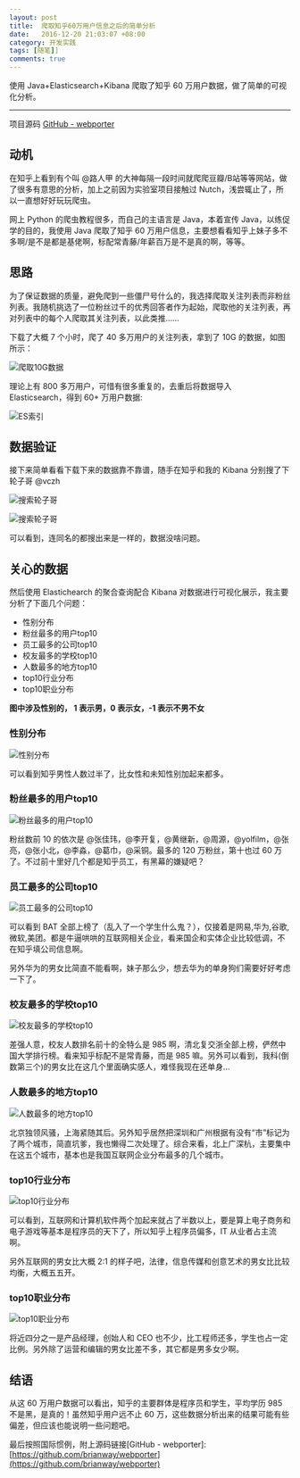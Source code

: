 ```yaml
---
layout: post
title:  爬取知乎60万用户信息之后的简单分析
date:   2016-12-20 21:03:07 +08:00
category: 开发实践
tags: [随笔]]
comments: true
---
```


使用 Java+Elasticsearch+Kibana 爬取了知乎 60 万用户数据，做了简单的可视化分析。

<!-- more -->

---

项目源码 [GitHub - webporter](https://github.com/brianway/webporter)

## 动机

在知乎上看到有个叫 @路人甲 的大神每隔一段时间就爬爬豆瓣/B站等等网站，做了很多有意思的分析，加上之前因为实验室项目接触过 Nutch，浅尝辄止了，所以一直想好好玩玩爬虫。

网上 Python 的爬虫教程很多，而自己的主语言是 Java，本着宣传 Java，以练促学的目的，我使用 Java 爬取了知乎 60 万用户信息，主要想看看知乎上妹子多不多啊/是不是都是基佬啊，标配常青藤/年薪百万是不是真的啊，等等。


## 思路

为了保证数据的质量，避免爬到一些僵尸号什么的，我选择爬取关注列表而非粉丝列表。我随机挑选了一位粉丝过千的优秀回答者作为起始，爬取他的关注列表，再对列表中的每个人爬取其关注列表，以此类推……


下载了大概 7 个小时，爬了 40 多万用户的关注列表，拿到了 10G 的数据，如图所示：

![爬取10G数据](http://blog.qiniu.brianway.site/webporter_%E7%9F%A5%E4%B9%8E-%E4%B8%8B%E8%BD%BD%E7%9A%84%E7%9F%A5%E4%B9%8E%E7%94%A8%E6%88%B7%E6%95%B0%E6%8D%AE%E9%87%8F.png)

理论上有 800 多万用户，可惜有很多重复的，去重后将数据导入 Elasticsearch，得到 60+ 万用户数据:

![ES索引](http://blog.qiniu.brianway.site/webporter_%E7%9F%A5%E4%B9%8E-%E7%94%A8%E6%88%B7%E6%95%B0%E6%8D%AE%E5%9C%A8ES%E7%B4%A2%E5%BC%95%E7%8A%B6%E6%80%81.jpg)

## 数据验证

接下来简单看看下载下来的数据靠不靠谱，随手在知乎和我的 Kibana 分别搜了下轮子哥 @vczh

![搜索轮子哥](http://blog.qiniu.brianway.site/webporter_%E7%9F%A5%E4%B9%8E-%E6%90%9C%E7%B4%A2%E8%BD%AE%E5%AD%90%E5%93%A5.png)

![搜索轮子哥](http://blog.qiniu.brianway.site/webporter_%E7%9F%A5%E4%B9%8E-kibana%E6%90%9C%E7%B4%A2%E8%BD%AE%E5%AD%90%E5%93%A5.png)

可以看到，连同名的都搜出来是一样的，数据没啥问题。

## 关心的数据

然后使用 Elastichearch 的聚合查询配合 Kibana 对数据进行可视化展示，我主要分析了下面几个问题：

- 性别分布
- 粉丝最多的用户top10
- 员工最多的公司top10
- 校友最多的学校top10
- 人数最多的地方top10
- top10行业分布
- top10职业分布

**图中涉及性别的， 1 表示男，0 表示女，-1 表示不男不女**

### 性别分布

![性别分布](http://blog.qiniu.brianway.site/webporter_%E7%9F%A5%E4%B9%8E-%E6%80%A7%E5%88%AB%E5%88%86%E5%B8%83.png)

可以看到知乎男性人数过半了，比女性和未知性别加起来都多。

### 粉丝最多的用户top10

![粉丝最多的用户top10](http://blog.qiniu.brianway.site/webporter_%E7%9F%A5%E4%B9%8E-%E7%B2%89%E4%B8%9D%E6%9C%80%E5%A4%9A%E7%9A%84%E7%94%A8%E6%88%B7top10.png)

粉丝数前 10 的依次是 @张佳玮，@李开复，@黄继新，@周源，@yolfilm，@张亮，@张小北，@李淼，@葛巾，@采铜。最多的 120 万粉丝，第十也过 60 万了。不过前十里好几个都是知乎员工，有黑幕的嫌疑吧？


### 员工最多的公司top10

![员工最多的公司top10](http://blog.qiniu.brianway.site/webporter_%E7%9F%A5%E4%B9%8E-%E5%91%98%E5%B7%A5%E6%9C%80%E5%A4%9A%E7%9A%84%E5%85%AC%E5%8F%B8top10.png)

可以看到 BAT 全部上榜了（乱入了一个学生什么鬼？），仅接着是网易,华为,谷歌,微软,美团。都是牛逼哄哄的互联网相关企业，看来国企和实体企业比较低调，不在知乎填公司信息啊。

另外华为的男女比简直不能看啊，妹子那么少，想去华为的单身狗们需要好好考虑一下了。


### 校友最多的学校top10

![校友最多的学校top10](http://blog.qiniu.brianway.site/webporter_%E7%9F%A5%E4%B9%8E-%E6%A0%A1%E5%8F%8B%E6%9C%80%E5%A4%9A%E7%9A%84%E5%AD%A6%E6%A0%A1top10.png)

差强人意，校友人数排名前十的全特么是 985 啊，清北复交浙全部上榜，俨然中国大学排行榜。看来知乎标配不是常青藤，而是 985 嘛。另外可以看到，我科(倒数第三个)的男女比在这几个里面确实感人，难怪我现在还单身...


### 人数最多的地方top10

![人数最多的地方top10](http://blog.qiniu.brianway.site/webporter_%E7%9F%A5%E4%B9%8E-%E4%BA%BA%E6%95%B0%E6%9C%80%E5%A4%9A%E7%9A%84%E5%9C%B0%E6%96%B9top10.png)

北京独领风骚，上海紧随其后。另外知乎居然把深圳和广州根据有没有“市”标记为了两个城市，简直坑爹，我也懒得二次处理了。综合来看，北上广深杭，主要集中在这五个城市，基本也是我国互联网企业分布最多的几个城市。

### top10行业分布

![top10行业分布](http://blog.qiniu.brianway.site/webporter_%E7%9F%A5%E4%B9%8E-top10%E8%A1%8C%E4%B8%9A%E5%88%86%E5%B8%83.png)

可以看到，互联网和计算机软件两个加起来就占了半数以上，要是算上电子商务和电子游戏等基本是程序员的天下了，所以知乎上程序员偏多，IT 从业者占主流啊。

另外互联网的男女比大概 2:1 的样子吧，法律，信息传媒和创意艺术的男女比比较均衡，大概五五开。


### top10职业分布

![top10职业分布](http://blog.qiniu.brianway.site/webporter_%E7%9F%A5%E4%B9%8E-top10%E8%81%8C%E4%B8%9A%E5%88%86%E5%B8%83.png)

将近四分之一是产品经理，创始人和 CEO 也不少，比工程师还多，学生也占一定比例。另外除了运营和编辑的男女比差不多，其它都是男多女少啊。

## 结语

从这 60 万用户数据可以看出，知乎的主要群体是程序员和学生，平均学历 985 不是黑，是真的！虽然知乎用户远不止 60 万，这些数据分析出来的结果可能有些偏差，但应该也能说明一些问题吧。

最后按照国际惯例，附上源码链接[GitHub - webporter]: [https://github.com/brianway/webporter](https://github.com/brianway/webporter)
